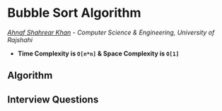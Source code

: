 # Bubble Sort Algorithm
*[Ahnaf Shahrear Khan](https://github.com/ahnafshahrear) - Computer Science & Engineering, University of Rajshahi*

- **Time Complexity is `O[n*n]` & Space Complexity is `O[1]`**



## Algorithm



## Interview Questions 
